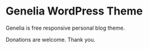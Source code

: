 Genelia WordPress Theme
=======
Genelia is free responsive personal blog theme.

Donations are welcome.
Thank you.